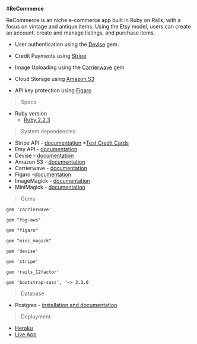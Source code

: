 #**ReCommerce**

ReCommerce is an niche e-commerce app built in Ruby on Rails, with a focus on vintage and antique items. Using the Etsy model, users can create an account, create and manage listings, and purchase items.


 - User authentication using the
   [Devise](https://github.com/plataformatec/devise) gem.


 - Credit Payments using [Stripe](https://stripe.com/docs/api#intro)




 - Image Uploading using the [Carrierwave](https://github.com/carrierwaveuploader/carrierwave) gem



 - Cloud Storage using [Amazon S3](https://aws.amazon.com/s3/)




 - API key protection using [Figaro](https://github.com/laserlemon/figaro)

> Specs

 * Ruby version
	 * [Ruby 2.2.3](https://www.ruby-lang.org/en/news/2015/08/18/ruby-2-2-3-released/)


>System dependencies

* Stripe API - [documentation](https://stripe.com/docs/api#intro)
		*[Test Credit Cards](https://stripe.com/docs/testing)
* Etsy API - [documentation](https://www.etsy.com/developers/documentation/getting_started/api_basics)
* Devise - [documentation](https://github.com/plataformatec/devise)
* Amazon S3 - [documentation](https://aws.amazon.com/s3/)
* Carrierwave - [documentation](https://github.com/carrierwaveuploader/carrierwave)
* Figaro -[documentation](https://github.com/laserlemon/figaro)
* ImageMagick - [documentation](http://cactuslab.com/imagemagick/)
* MiniMagick -  [documentation](https://github.com/minimagick/minimagick)

>Gems

`gem 'carrierwave'`

`gem "fog-aws"`

`gem "figaro"`

`gem "mini_magick"`

`gem 'devise'`

`gem 'stripe'`

`gem 'rails_12factor'`

`gem 'bootstrap-sass', '~> 3.3.6'`



> Database

* Postgres - [installation and documentation](http://postgresapp.com/)


>Deployment

* [Heroku](https://signup.heroku.com/?c=70130000001xDpdAAE&gclid=CNGi6pqsjM0CFQ4zaQodXAkLeQ)
* [Live App](https://stark-ravine-63295.herokuapp.com/listings)
